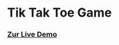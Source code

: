 # Tik Tak Toe Game

### [Zur Live Demo](https://johannesrose.github.io/tic-tac-toe/ "Zur Live Demo")
